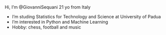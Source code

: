 Hi, I’m @GiovanniSequani 21 yo from Italy
- I’m studing Statistics for Technology and Science at University of Padua
- I’m interested in Python and Machine Learning
- Hobby: chess, football and music

<!---
GiovanniSequani/GiovanniSequani is a ✨ special ✨ repository because its `README.md` (this file) appears on your GitHub profile.
You can click the Preview link to take a look at your changes.
--->
